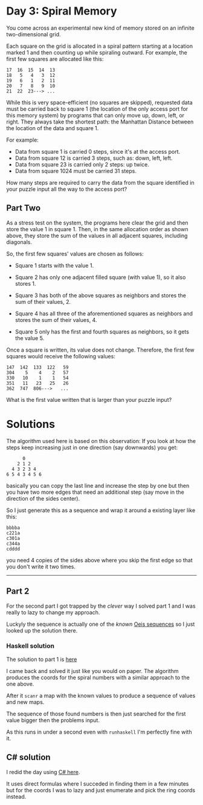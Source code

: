 # Day 3: Spiral Memory

You come across an experimental new kind of memory stored on an
infinite two-dimensional grid.

Each square on the grid is allocated in a spiral pattern 
starting at a location marked 1 and then counting up while
spiraling outward. For example, the first few squares are
allocated like this:

    17  16  15  14  13
    18   5   4   3  12
    19   6   1   2  11
    20   7   8   9  10
    21  22  23---> ...
    
    
While this is very space-efficient (no squares are skipped), 
requested data must be carried back to square 1 (the location 
of the only access port for this memory system) by programs 
that can only move up, down, left, or right. They always take 
the shortest path: the Manhattan Distance between the location 
of the data and square 1.

For example:

- Data from square 1 is carried 0 steps, since it's at the access port.
- Data from square 12 is carried 3 steps, such as: down, left, left.
- Data from square 23 is carried only 2 steps: up twice.
- Data from square 1024 must be carried 31 steps.

How many steps are required to carry the data from the square 
identified in your puzzle input all the way to the access port?

## Part Two

As a stress test on the system, the programs here clear the 
grid and then store the value 1 in square 1. Then, in the 
same allocation order as shown above, they store the sum of 
the values in all adjacent squares, including diagonals.

So, the first few squares' values are chosen as follows:

- Square 1 starts with the value 1.

- Square 2 has only one adjacent filled square (with value 1),
so it also stores 1.

- Square 3 has both of the above squares as neighbors and 
stores the sum of their values, 2.

- Square 4 has all three of the aforementioned squares as 
neighbors and stores the sum of their values, 4.

- Square 5 only has the first and fourth squares as neighbors,
so it gets the value 5.

Once a square is written, its value does not change. 
Therefore, the first few squares would receive the following values:

    147  142  133  122   59
    304    5    4    2   57
    330   10    1    1   54
    351   11   23   25   26
    362  747  806--->   ...

What is the first value written that is larger than 
your puzzle input?


# Solutions
The algorithm used here is based on this observation:
If you look at how the steps keep increasing just in
one direction (say downwards) you get:

          0
        2 1 2
      4 3 2 3 4
    6 5 4 3 4 5 6
    
basically you can copy the last line and
increase the step by one but then you have
two more edges that need an additional step
(say move in the direction of the sides center).

So I just generate this as a sequence and wrap
it around a existing layer like this:

    bbbba
    c221a
    c301a
    c344a
    cdddd
    
you need 4 copies of the sides above where
you skip the first edge so that you don't
write it two times.

---

## Part 2

For the second part I got trapped by the *clever*
way I solved part 1 and I was really to lazy to
change my approach.

Luckyly the sequence is actually one of the *known*
[Oeis sequences](https://oeis.org/A141481) so I just
looked up the solution there.

### Haskell solution
The solution to part 1 is [here](./Day3.hs)

I came back and solved it just like you would on paper.
The algorithm produces the coords for the spiral numbers
with a similar approach to the one above.

After it `scanr` a map with the known values to
produce a sequence of values and new maps.

The sequence of those found numbers is then just
searched for the first value bigger then the
problems input.

As this runs in under a second even with `runhaskell`
I'm perfectly fine with it.

## C# solution
I redid the day using [C# here](./Day3.cs).

It uses direct formulas where I succeded in finding them in a few
minutes but for the coords I was to lazy and just enumerate and pick
the ring coords instead.